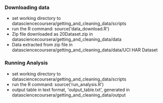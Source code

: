 ### Downloading data 
- set working directory to datasciencecoursera/getting_and_cleaning_data/scripts
- run the R command: source('data_download.R')
- Zip file downloaded as 20Dataset.zip in datasciencecoursera/getting_and_cleaning_data/data
- Data extracted from zip file in  datasciencecoursera/getting_and_cleaning_data/data/UCI HAR Dataset
### Running Analysis
- set working directory to datasciencecoursera/getting_and_cleaning_data/scripts
- run the R command: source('run_analysis.R')
- output table in text format, 'output_table.txt', generated in datasciencecoursera/getting_and_cleaning_data/output
